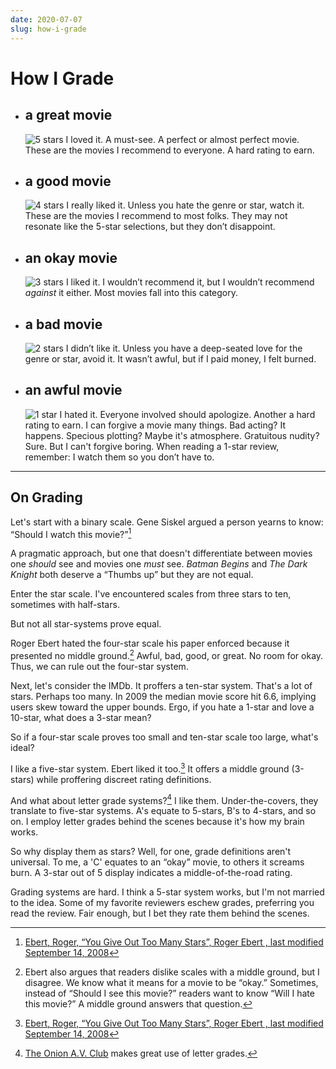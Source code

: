 ```yaml
---
date: 2020-07-07
slug: how-i-grade
---
```


# How I Grade

- ## a great movie

  ![5 stars](/svg/5-stars.svg) I loved it. A must-see. A perfect or almost perfect movie. These are the movies I recommend to everyone. A hard rating to earn.

- ## a good movie

  ![4 stars](/svg/4-stars.svg) I really liked it. Unless you hate the genre or star, watch it. These are the movies I recommend to most folks. They may not resonate like the 5-star selections, but they don’t disappoint.

- ## an okay movie

  ![3 stars](/svg/3-stars.svg) I liked it. I wouldn’t recommend it, but I wouldn’t recommend _against_ it either. Most movies fall into this category.

- ## a bad movie

  ![2 stars](/svg/2-stars.svg) I didn’t like it. Unless you have a deep-seated love for the genre or star, avoid it. It wasn’t awful, but if I paid money, I felt burned.

- ## an awful movie

  ![1 star](/svg/1-star.svg) I hated it. Everyone involved should apologize. Another a hard rating to earn. I can forgive a movie many things. Bad acting? It happens. Specious plotting? Maybe it's atmosphere. Gratuitous nudity? Sure. But I can't forgive boring. When reading a 1-star review, remember: I watch them so you don’t have to.

---

## On Grading

Let's start with a binary scale. Gene Siskel argued a person yearns to know: “Should I watch this movie?”[^1]

A pragmatic approach, but one that doesn't differentiate between movies one _should_ see and movies one _must_ see. <span data-imdb-id="tt0372784">_Batman Begins_ </span> and <span data-imdb-id="tt0468569">_The Dark Knight_</span> both deserve a “Thumbs up” but they are not equal.

Enter the star scale. I've encountered scales from three stars to ten, sometimes with half-stars.

But not all star-systems prove equal.

Roger Ebert hated the four-star scale his paper enforced because it presented no middle ground.[^2] Awful, bad, good, or great. No room for okay. Thus, we can rule out the four-star system.

Next, let's consider the IMDb. It proffers a ten-star system. That's a lot of stars. Perhaps too many. In 2009 the median movie score hit 6.6, implying users skew toward the upper bounds. Ergo, if you hate a 1-star and love a 10-star, what does a 3-star mean?

So if a four-star scale proves too small and ten-star scale too large, what's ideal?

I like a five-star system. Ebert liked it too.[^1] It offers a middle ground (3-stars) while proffering discreet rating definitions.

And what about letter grade systems?[^3] I like them. Under-the-covers, they translate to five-star systems. A's equate to 5-stars, B's to 4-stars, and so on. I employ letter grades behind the scenes because it's how my brain works.

So why display them as stars? Well, for one, grade definitions aren't universal. To me, a 'C' equates to an “okay” movie, to others it screams burn. A 3-star out of 5 display indicates a middle-of-the-road rating.

Grading systems are hard. I think a 5-star system works, but I'm not married to the idea. Some of my favorite reviewers eschew grades, preferring you read the review. Fair enough, but I bet they rate them behind the scenes.

[^1]: [Ebert, Roger, “You Give Out Too Many Stars”, Roger Ebert , last modified September 14, 2008](http://www.rogerebert.com/rogers-journal/you-give-out-too-many-stars)
[^2]: Ebert also argues that readers dislike scales with a middle ground, but I disagree. We know what it means for a movie to be “okay.” Sometimes, instead of “Should I see this movie?” readers want to know “Will I hate this movie?” A middle ground answers that question.
[^3]: [The Onion A.V. Club](http://www.avclub.com/film/) makes great use of letter grades.
